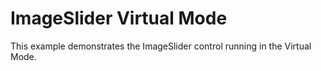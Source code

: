 # ImageSlider Virtual Mode


<p>This example demonstrates the ImageSlider control running in the Virtual Mode.</p>

<br/>


